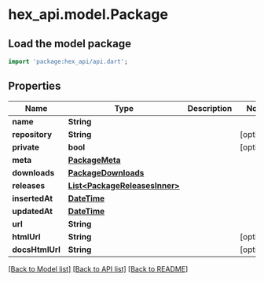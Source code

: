# hex_api.model.Package

## Load the model package
```dart
import 'package:hex_api/api.dart';
```

## Properties
Name | Type | Description | Notes
------------ | ------------- | ------------- | -------------
**name** | **String** |  | 
**repository** | **String** |  | [optional] 
**private** | **bool** |  | [optional] 
**meta** | [**PackageMeta**](PackageMeta.md) |  | 
**downloads** | [**PackageDownloads**](PackageDownloads.md) |  | 
**releases** | [**List&lt;PackageReleasesInner&gt;**](PackageReleasesInner.md) |  | 
**insertedAt** | [**DateTime**](DateTime.md) |  | 
**updatedAt** | [**DateTime**](DateTime.md) |  | 
**url** | **String** |  | 
**htmlUrl** | **String** |  | [optional] 
**docsHtmlUrl** | **String** |  | [optional] 

[[Back to Model list]](../README.md#documentation-for-models) [[Back to API list]](../README.md#documentation-for-api-endpoints) [[Back to README]](../README.md)


